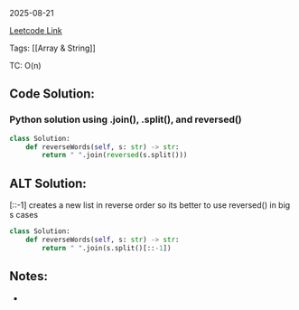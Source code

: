 2025-08-21

[Leetcode Link](https://leetcode.com/problems/reverse-words-in-a-string/?envType=study-plan-v2&envId=leetcode-75)

Tags: [[Array & String]]

TC: O(n)

## Code Solution: 
### Python solution using .join(), .split(), and reversed()
```python
class Solution:
	def reverseWords(self, s: str) -> str:
		return " ".join(reversed(s.split()))
```


## ALT Solution:

[::-1] creates a new list in reverse order so its better to use reversed() in big s cases
```python
class Solution:
    def reverseWords(self, s: str) -> str:
        return " ".join(s.split()[::-1])
```

## Notes:
- 

